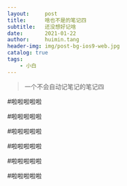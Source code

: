 ```yaml
---
layout:     post
title:      啥也不是的笔记四
subtitle:   还没想好记啥
date:       2021-01-22
author:     huimin.tang
header-img: img/post-bg-ios9-web.jpg
catalog: true
tags:
    - 小白
---
```


>一个不会自动记笔记的笔记四


#啦啦啦啦啦

#啦啦啦啦啦

#啦啦啦啦啦

#啦啦啦啦啦

#啦啦啦啦啦

#啦啦啦啦啦
